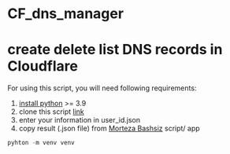 # CF_dns_manager
create delete list DNS records in Cloudflare
========================
For using this script, you will need following requirements:
1. [install python](https://www.python.org/downloads/) >= 3.9
2. clone this script [link](https://github.com/ImanMontajabi/CF_dns_manager.git)
3. enter your information in user_id.json
4. copy result (.json file) from [Morteza Bashsiz](https://github.com/MortezaBashsiz/CFScanner) script/ app
```python
pyhton -m venv venv
